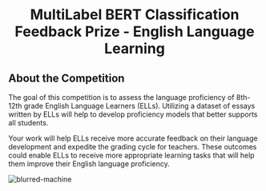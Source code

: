 <h1 align="center">MultiLabel BERT Classification<br <h3 align="center">Feedback Prize - English Language Learning</h3></h1>


## About the Competition
The goal of this competition is to assess the language proficiency of 8th-12th grade English Language Learners (ELLs). Utilizing a dataset of essays written by ELLs will help to develop proficiency models that better supports all students.

Your work will help ELLs receive more accurate feedback on their language development and expedite the grading cycle for teachers. These outcomes could enable ELLs to receive more appropriate learning tasks that will help them improve their English language proficiency.

<p align="left"> <img src="https://www.engconvo.com/wp-content/uploads/2019/06/English-language-learning.jpeg" alt="blurred-machine" /> </p>
